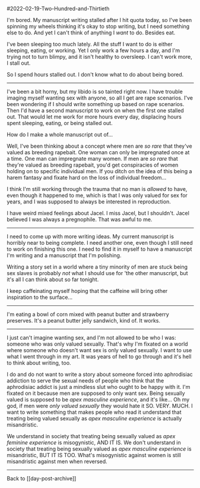 #2022-02-19-Two-Hundred-and-Thirtieth

I'm bored.  My manuscript writing stalled after I hit quota today, so I've been spinning my wheels thinking it's okay to stop writing, but I need something else to do.  And yet I can't think of anything I *want* to do.  Besides eat.

I've been sleeping too much lately.  All the stuff I want to do is either sleeping, eating, or working.  Yet I only work a few hours a day, and I'm trying not to turn blimpy, and it isn't healthy to oversleep.  I can't work more, I stall out.

So I spend hours stalled out.  I don't know what to do about being bored.

---
I've been a bit horny, but my libido is so tainted right now.  I have trouble imaging myself wanting sex with anyone, so all I get are rape scenarios.  I've been wondering if I should write something up based on rape scenarios.  Then I'd have a second manuscript to work on when the first one stalled out.  That would let me work for more hours every day, displacing hours spent sleeping, eating, or being stalled out.

How do I make a whole manuscript out of...

Well, I've been thinking about a concept where men are *so rare* that they've valued as breeding rapebait.  One woman can only be impregnated once at a time.  One man can impregnate many women.  If men are *so rare* that they're valued as breeding rapebait, you'd get conspiracies of women holding on to specific individual men.  If you ditch on the idea of this being a harem fantasy and fixate hard on the loss of individual freedom...

I think I'm still working through the trauma that no man is *allowed* to have, even though it happened to me, which is that I was only valued for sex for years, and I was supposed to always be interested in reproduction.

I have weird mixed feelings about Jacel.  I miss Jacel, but I shouldn't.  Jacel believed I was always a pregnophile.  That was awful to me.

---
I need to come up with more writing ideas.  My current manuscript is horribly near to being complete.  I need another one, even though I still need to work on finishing this one.  I need to find it in myself to have a manuscript I'm writing and a manuscript that I'm polishing.

Writing a story set in a world where a tiny minority of men are stuck being sex slaves is probably *not* what I should use for 'the other manuscript, but it's all I can think about so far tonight.

I keep caffeinating myself hoping that the caffeine will bring other inspiration to the surface...

---
I'm eating a bowl of corn mixed with peanut butter and strawberry preserves.  It's a peanut butter jelly sandwich, kind of.  It works.

---
I just can't imagine wanting sex, and I'm not allowed to be who I was: someone who was only valued sexually.  That's why I'm fixated on a world where someone who doesn't want sex is only valued sexually.  I want to use what I went through in my art.  It was years of hell to go through and it's hell to think about writing, too.

I do and do not want to write a story about someone forced into aphrodisiac addiction to serve the sexual needs of people who think that the aphrodisiac addict is just a mindless slut who ought to be happy with it.  I'm fixated on it because men are supposed to only want sex.  Being sexually valued is supposed to be *apex masculine experience*, and it's like...  Oh my god, if men were *only valued sexually* they would hate it SO. VERY. MUCH.  I want to write something that makes people who read it understand that treating being valued sexually as *apex masculine experience* is actually misandristic.

We understand in society that treating being sexually valued as *apex feminine experience* is misogynistic, AND IT IS.  We don't understand in society that treating being sexually valued as *apex masculine experience* is misandristic, BUT IT IS TOO.  What's misogynistic against women is still misandristic against men when reversed.

---
Back to [[day-post-archive]]